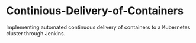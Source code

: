 # Continious-Delivery-of-Containers
Implementing automated continuous delivery of containers to a Kubernetes cluster through Jenkins.
